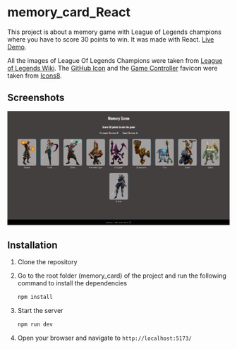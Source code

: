 # memory_card_React
This project is about a memory game with League of Legends champions where you have to score 30 points to win. It was made with React. <a href="https://memory-card-react.vercel.app/" target="_blank">Live Demo</a>.


All the images of League Of Legends Champions were taken from <a href="https://leagueoflegends.fandom.com/wiki/List_of_champions" target="_blank">League of Legends Wiki</a>. The <a target="_blank" href="https://icons8.com/icon/52539/github">GitHub Icon</a> and the <a target="_blank" href="https://icons8.com/icon/11907/game-controller">Game Controller</a> favicon were taken from <a target="_blank" href="https://icons8.com">Icons8</a>.


## Screenshots

![Home Page](./memory_card/public/screenshots/Capture1.PNG)

## Installation

1. Clone the repository
2. Go to the root folder (memory_card) of the project and run the following command to install the dependencies
   ```sh
   npm install
   ```

3. Start the server
    ```sh
    npm run dev
    ```
4. Open your browser and navigate to `http://localhost:5173/`